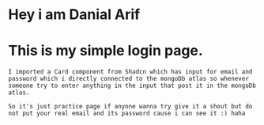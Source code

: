 # Hey i am **Danial Arif**
# This is my simple login page.

``I imported a Card component from Shadcn which has input for email and password which i directly connected to the mongoDb atlas so whenever someone try to enter anything in the input that post it in the mongoDb atlas.``

``So it's just practice page if anyone wanna try give it a shout but do not put your real email and its password cause i can see it :) haha``
